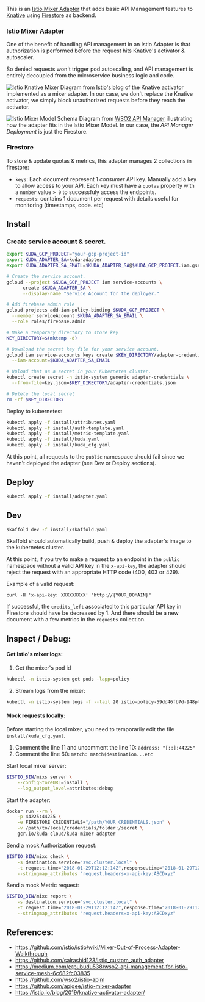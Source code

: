 This is an [Istio Mixer Adapter](https://istio.io/docs/reference/config/policy-and-telemetry/mixer-overview/)
that adds basic API Management features to [Knative](https://knative.dev) using
[Firestore](https://firebase.com) as backend.

### Istio Mixer Adapter

One of the benefit of handling API management in an Istio Adapter is that
authorization is performed before the request hits Knative's activator & autoscaler.

So denied requests won't trigger pod autoscaling, and API management is entirely decoupled from
the microservice business logic and code.

![Istio Knative Mixer](https://istio.io/blog/2019/knative-activator-adapter/knative-mixer-adapter.png)
Diagram from [Istio's blog](https://istio.io/blog/2019/knative-activator-adapter/) of the Knative activator implemented as a mixer adapter.
In our case, we don't replace the Knative activator, we simply block unauthorized requests before they reach the activator.

![Istio Mixer Model Schema](https://raw.githubusercontent.com/wso2/istio-apim/master/request_flow.png)
Diagram from [WSO2 API Manager](https://github.com/wso2/istio-apim) illustrating how the adapter fits in the Istio Mixer Model.
In our case, the *API Manager Deployment* is just the Firestore.

### Firestore

To store & update quotas & metrics, this adapter manages 2 collections in firestore:

- `keys`: Each document represent 1 _consumer_ API key. Manually add a key to allow access to your API.
  Each key must have a `quotas` property with a `number` value `> 0`
  to successfuly access the endpoints.
- `requests`: contains 1 document per request with details useful for monitoring
  (timestamps, code..etc)

## Install

### Create service account & secret.

```bash
export KUDA_GCP_PROJECT="your-gcp-project-id"
export KUDA_ADAPTER_SA=kuda-adapter
export KUDA_ADAPTER_SA_EMAIL=$KUDA_ADAPTER_SA@$KUDA_GCP_PROJECT.iam.gserviceaccount.com

# Create the service account.
gcloud --project $KUDA_GCP_PROJECT iam service-accounts \
      create $KUDA_ADAPTER_SA \
      --display-name "Service Account for the deployer."

# Add firebase admin role
gcloud projects add-iam-policy-binding $KUDA_GCP_PROJECT \
  --member serviceAccount:$KUDA_ADAPTER_SA_EMAIL \
  --role roles/firebase.admin

# Make a temporary directory to store key
KEY_DIRECTORY=$(mktemp -d)

# Download the secret key file for your service account.
gcloud iam service-accounts keys create $KEY_DIRECTORY/adapter-credentials.json \
  --iam-account=$KUDA_ADAPTER_SA_EMAIL

# Upload that as a secret in your Kubernetes cluster.
kubectl create secret -n istio-system generic adapter-credentials \
  --from-file=key.json=$KEY_DIRECTORY/adapter-credentials.json

# Delete the local secret
rm -rf $KEY_DIRECTORY
```

Deploy to kubernetes:

```bash
kubectl apply -f install/attributes.yaml
kubectl apply -f install/auth-template.yaml
kubectl apply -f install/metric-template.yaml
kubectl apply -f install/kuda.yaml
kubectl apply -f install/kuda_cfg.yaml
```

At this point, all requests to the `public` namespace should fail since we
haven't deployed the adapter (see Dev or Deploy sections).

## Deploy

```bash
kubectl apply -f install/adapter.yaml
```

## Dev

```bash
skaffold dev -f install/skaffold.yaml
```

Skaffold should automatically build, push & deploy the adapter's image to the
kubernetes cluster.

At this point, if you try to make a request to an endpoint in the `public`
namespace without a valid API key in the `x-api-key`, the adapter should reject
the request with an appropriate HTTP code (400, 403 or 429).

Example of a valid request:

```
curl -H 'x-api-key: XXXXXXXXX' "http://{YOUR_DOMAIN}"
```

If successful, the `credits_left` associated to this particular API key in Firestore should
have be decreased by 1. And there should be a new document with a few metrics
in the `requests` collection.

## Inspect / Debug:

#### Get Istio's mixer logs:

1. Get the mixer's pod id

```bash
kubectl -n istio-system get pods -lapp=policy
```

2. Stream logs from the mixer:

```bash
kubectl -n istio-system logs -f --tail 20 istio-policy-59dd46fb7d-948pt mixer
```

#### Mock requests locally:

Before starting the local mixer, you need to temporarily edit the file
`install/kuda_cfg.yaml`.

1. Comment the line 11 and uncomment the line 10: `address: "[::]:44225"`
2. Comment the line 60: `match: match(destination...etc`

Start local mixer server:

```bash
$ISTIO_BIN/mixs server \
    --configStoreURL=install \
    --log_output_level=attributes:debug
```

Start the adapter:

```bash
docker run --rm \
    -p 44225:44225 \
    -e FIRESTORE_CREDENTIALS="/path/YOUR_CREDENTIALS.json" \
    -v /path/to/local/credentials/folder:/secret \
    gcr.io/kuda-cloud/kuda-mixer-adapter
```

Send a mock Authorization request:

```bash
$ISTIO_BIN/mixc check \
    -s destination.service="svc.cluster.local" \
    -t request.time="2018-01-29T12:12:14Z",response.time="2018-01-29T12:12:15Z" \
    --stringmap_attributes "request.headers=x-api-key:ABCDxyz"
```

Send a mock Metric request:

```bash
$ISTIO_BIN/mixc report \
    -s destination.service="svc.cluster.local" \
    -t request.time="2018-01-29T12:12:14Z",response.time="2018-01-29T12:12:15Z" \
    --stringmap_attributes "request.headers=x-api-key:ABCDxyz"
```

## References:

- https://github.com/istio/istio/wiki/Mixer-Out-of-Process-Adapter-Walkthrough
- https://github.com/salrashid123/istio_custom_auth_adapter
- https://medium.com/@pubudu538/wso2-api-management-for-istio-service-mesh-6c682fc03835
- https://github.com/wso2/istio-apim
- https://github.com/apigee/istio-mixer-adapter
- https://istio.io/blog/2019/knative-activator-adapter/
